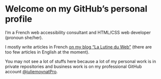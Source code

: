 # Welcome on my GitHub’s personal profile

I’m a French web accessibility consultant and HTML/CSS web developer (pronoun she/her).

I mostly write articles in French [on my blog “La Lutine du Web”](https://www.lalutineduweb.fr/) (there are too few articles in English at the moment).

You may not see a lot of stuffs here because a lot of my personal work is in private repositories and business work is on my professional GitHub account [@juliemoynatPro](https://github.com/juliemoynatPro).
